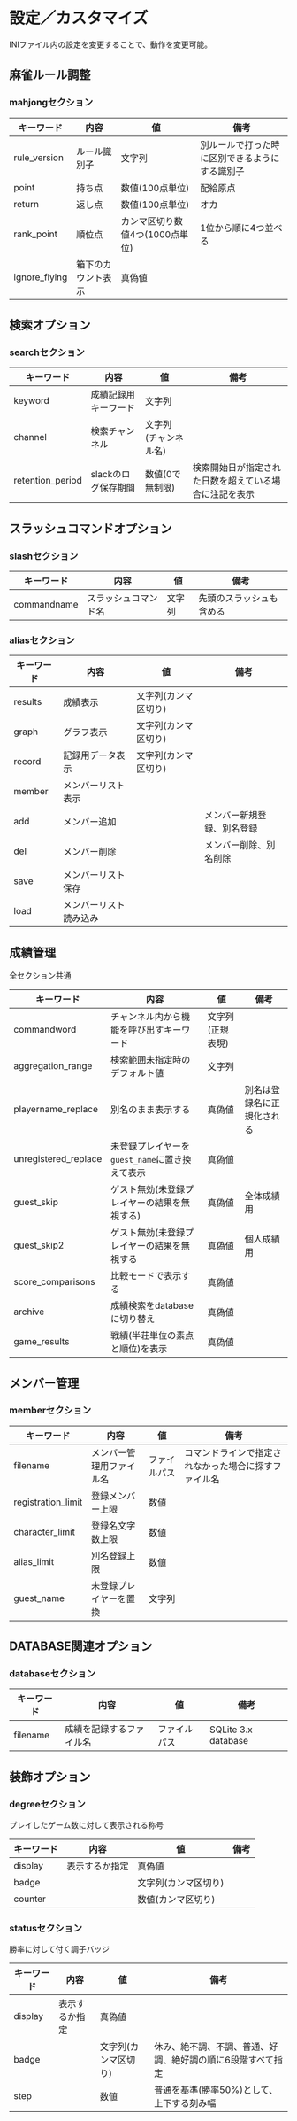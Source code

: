# 設定／カスタマイズ

INIファイル内の設定を変更することで、動作を変更可能。

## 麻雀ルール調整

### mahjongセクション

| キーワード    | 内容               | 値                              | 備考                                           |
| ------------- | ------------------ | ------------------------------- | ---------------------------------------------- |
| rule_version  | ルール識別子       | 文字列                          | 別ルールで打った時に区別できるようにする識別子 |
| point         | 持ち点             | 数値(100点単位)                 | 配給原点                                       |
| return        | 返し点             | 数値(100点単位)                 | オカ                                           |
| rank_point    | 順位点             | カンマ区切り数値4つ(1000点単位) | 1位から順に4つ並べる                           |
| ignore_flying | 箱下のカウント表示 | 真偽値                          |                                                |

## 検索オプション

### searchセクション

| キーワード       | 内容                 | 値                   | 備考                                                   |
| ---------------- | -------------------- | -------------------- | ------------------------------------------------------ |
| keyword          | 成績記録用キーワード | 文字列               |                                                        |
| channel          | 検索チャンネル       | 文字列(チャンネル名) |                                                        |
| retention_period | slackのログ保存期間  | 数値(0で無制限)      | 検索開始日が指定された日数を超えている場合に注記を表示 |

## スラッシュコマンドオプション

### slashセクション

| キーワード  | 内容                 | 値     | 備考                     |
| ----------- | -------------------- | ------ | ------------------------ |
| commandname | スラッシュコマンド名 | 文字列 | 先頭のスラッシュも含める |

### aliasセクション

| キーワード | 内容                   | 値                   | 備考                       |
| ---------- | ---------------------- | -------------------- | -------------------------- |
| results    | 成績表示               | 文字列(カンマ区切り) |                            |
| graph      | グラフ表示             | 文字列(カンマ区切り) |                            |
| record     | 記録用データ表示       | 文字列(カンマ区切り) |                            |
| member     | メンバーリスト表示     |                      |                            |
| add        | メンバー追加           |                      | メンバー新規登録、別名登録 |
| del        | メンバー削除           |                      | メンバー削除、別名削除     |
| save       | メンバーリスト保存     |                      |                            |
| load       | メンバーリスト読み込み |                      |                            |

## 成績管理

全セクション共通

| キーワード           | 内容                                              | 値               | 備考                       |
| -------------------- | ------------------------------------------------- | ---------------- | -------------------------- |
| commandword          | チャンネル内から機能を呼び出すキーワード          | 文字列(正規表現) |                            |
| aggregation_range    | 検索範囲未指定時のデフォルト値                    | 文字列           |                            |
| playername_replace   | 別名のまま表示する                                | 真偽値           | 別名は登録名に正規化される |
| unregistered_replace | 未登録プレイヤーを `guest_name`に置き換えて表示   | 真偽値           |                            |
| guest_skip           | ゲスト無効(未登録プレイヤーの結果を無視する)      | 真偽値           | 全体成績用                 |
| guest_skip2          | ゲスト無効(未登録プレイヤーの結果を無視する       | 真偽値           | 個人成績用                 |
| score_comparisons    | 比較モードで表示する                              | 真偽値           |                            |
| archive              | 成績検索をdatabaseに切り替え                      | 真偽値           |                            |
| game_results         | 戦績(半荘単位の素点と順位)を表示                  | 真偽値           |                            |

## メンバー管理

### memberセクション

| キーワード         | 内容                     | 値           | 備考                                                 |
| ------------------ | ------------------------ | ------------ | ---------------------------------------------------- |
| filename           | メンバー管理用ファイル名 | ファイルパス | コマンドラインで指定されなかった場合に探すファイル名 |
| registration_limit | 登録メンバー上限         | 数値         |                                                      |
| character_limit    | 登録名文字数上限         | 数値         |                                                      |
| alias_limit        | 別名登録上限             | 数値         |                                                      |
| guest_name         | 未登録プレイヤーを置換   | 文字列       |                                                      |

## DATABASE関連オプション

### databaseセクション

| キーワード | 内容                     | 値           | 備考                |
| ---------- | ------------------------ | ------------ | ------------------- |
| filename   | 成績を記録するファイル名 | ファイルパス | SQLite 3.x database |

## 装飾オプション

### degreeセクション

プレイしたゲーム数に対して表示される称号

| キーワード | 内容           | 値                   | 備考 |
| ---------- | -------------- | -------------------- | ---- |
| display    | 表示するか指定 | 真偽値               |      |
| badge      |                | 文字列(カンマ区切り) |      |
| counter    |                | 数値(カンマ区切り)   |      |

### statusセクション

勝率に対して付く調子バッジ

| キーワード | 内容           | 値                   | 備考                                                        |
| ---------- | -------------- | -------------------- | ----------------------------------------------------------- |
| display    | 表示するか指定 | 真偽値               |                                                             |
| badge      |                | 文字列(カンマ区切り) | 休み、絶不調、不調、普通、好調、絶好調の順に6段階すべて指定 |
| step       |                | 数値                 | 普通を基準(勝率50%)として、上下する刻み幅                   |
